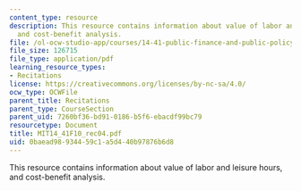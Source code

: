 ```yaml
---
content_type: resource
description: This resource contains information about value of labor and leisure hours,
  and cost-benefit analysis.
file: /ol-ocw-studio-app/courses/14-41-public-finance-and-public-policy-fall-2010/0baead98934459c1a5d440b97876b6d8_MIT14_41F10_rec04.pdf
file_size: 126715
file_type: application/pdf
learning_resource_types:
- Recitations
license: https://creativecommons.org/licenses/by-nc-sa/4.0/
ocw_type: OCWFile
parent_title: Recitations
parent_type: CourseSection
parent_uid: 7260bf36-bd91-0186-b5f6-ebacdf99bc79
resourcetype: Document
title: MIT14_41F10_rec04.pdf
uid: 0baead98-9344-59c1-a5d4-40b97876b6d8
---
```

This resource contains information about value of labor and leisure hours, and cost-benefit analysis.